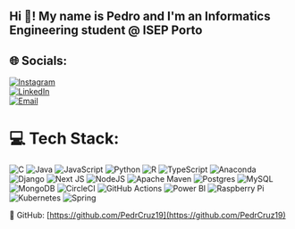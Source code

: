 <h2 align="left">Hi 👋! My name is Pedro and I'm an Informatics Engineering student @ ISEP Porto</h2>

## 🌐 Socials:
[![Instagram](https://img.shields.io/badge/Instagram-%23E4405F.svg?logo=Instagram&logoColor=white)](https://instagram.com/pedrcruzz)  
[![LinkedIn](https://img.shields.io/badge/LinkedIn-%230077B5.svg?logo=linkedin&logoColor=white)](https://linkedin.com/in/pruz19)  
[![Email](https://img.shields.io/badge/Email-D14836?logo=gmail&logoColor=white)](mailto:1240589@isep.ipp.pt)  

# 💻 Tech Stack:
![C](https://img.shields.io/badge/c-%2300599C.svg?style=flat-square&logo=c&logoColor=white)
![Java](https://img.shields.io/badge/java-%23ED8B00.svg?style=flat-square&logo=openjdk&logoColor=white)
![JavaScript](https://img.shields.io/badge/javascript-%23323330.svg?style=flat-square&logo=javascript&logoColor=%23F7DF1E)
![Python](https://img.shields.io/badge/python-3670A0?style=flat-square&logo=python&logoColor=ffdd54)
![R](https://img.shields.io/badge/r-%23276DC3.svg?style=flat-square&logo=r&logoColor=white)
![TypeScript](https://img.shields.io/badge/typescript-%23007ACC.svg?style=flat-square&logo=typescript&logoColor=white)
![Anaconda](https://img.shields.io/badge/Anaconda-%2344A833.svg?style=flat-square&logo=anaconda&logoColor=white)
![Django](https://img.shields.io/badge/django-%23092E20.svg?style=flat-square&logo=django&logoColor=white)
![Next JS](https://img.shields.io/badge/Next-black?style=flat-square&logo=next.js&logoColor=white)
![NodeJS](https://img.shields.io/badge/node.js-6DA55F?style=flat-square&logo=node.js&logoColor=white)
![Apache Maven](https://img.shields.io/badge/Apache%20Maven-C71A36?style=flat-square&logo=Apache%20Maven&logoColor=white)
![Postgres](https://img.shields.io/badge/postgres-%23316192.svg?style=flat-square&logo=postgresql&logoColor=white)
![MySQL](https://img.shields.io/badge/mysql-4479A1.svg?style=flat-square&logo=mysql&logoColor=white)
![MongoDB](https://img.shields.io/badge/MongoDB-%234ea94b.svg?style=flat-square&logo=mongodb&logoColor=white)
![CircleCI](https://img.shields.io/badge/circleci-%23161616.svg?style=flat-square&logo=circleci&logoColor=white)
![GitHub Actions](https://img.shields.io/badge/github%20actions-%232671E5.svg?style=flat-square&logo=githubactions&logoColor=white)
![Power BI](https://img.shields.io/badge/power_bi-F2C811?style=flat-square&logo=powerbi&logoColor=black)
![Raspberry Pi](https://img.shields.io/badge/-Raspberry_Pi-C51A4A?style=flat-square&logo=Raspberry-Pi)
![Kubernetes](https://img.shields.io/badge/kubernetes-%23326ce5.svg?style=flat-square&logo=kubernetes&logoColor=white)
![Spring](https://img.shields.io/badge/spring-%236DB33F.svg?style=flat-square&logo=spring&logoColor=white)



📎 GitHub: [https://github.com/PedrCruz19](https://github.com/PedrCruz19)
